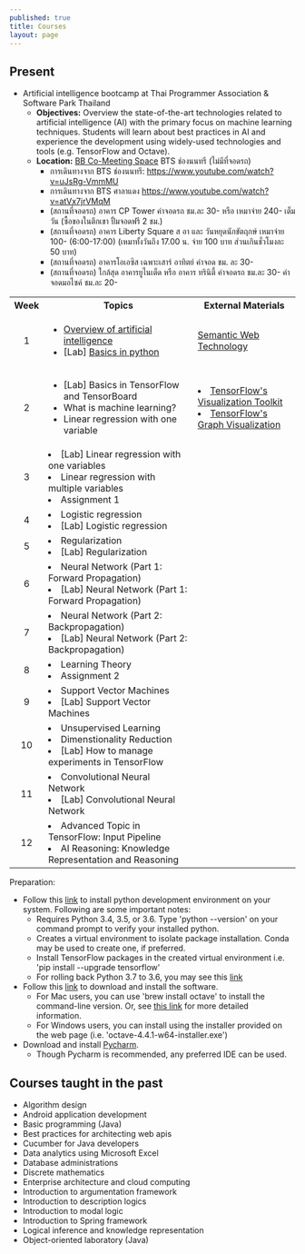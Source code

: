 ```yaml
---
published: true
title: Courses 
layout: page
---
```


Present
---------------------

*   Artificial intelligence bootcamp at Thai Programmer Association & Software Park Thailand
    *    **Objectives:** Overview the state-of-the-art technologies related to artificial intelligence (AI) with the 
    primary focus on machine learning techniques. Students will learn about best practices in AI and experience 
    the development using widely-used technologies and tools (e.g. TensorFlow and Octave).
    *    **Location:** [BB Co-Meeting Space](https://goo.gl/maps/fCSZ89ikkp92) BTS ช่องนนทรี (ไม่มีที่จอดรถ)
          * การเดินทางจาก BTS ช่องนนทรี: <https://www.youtube.com/watch?v=uJsRg-VmmMU>
          * การเดินทางจาก BTS ศาลาแดง <https://www.youtube.com/watch?v=atVx7jrVMqM>
          * (สถานที่จอดรถ) อาคาร CP Tower ค่าจอดรถ ชม.ละ 30- หรือ เหมาจ่าย 240- เต็มวัน (ซื้อของในตึกเขา ปั้มจอดฟรี 2 ชม.)
          * (สถานที่จอดรถ) อาคาร Liberty Square ส อา และ วันหยุดนักขัตฤกษ์ เหมาจ่าย 100- (6:00-17:00) 
                  (เหมาทั้งวันถึง 17.00 น. จ่าย 100 บาท ส่วนเกินชั่วโมงละ 50 บาท)
          * (สถานที่จอดรถ) อาคารโอเอซิส เฉพาะเสาร์ อาทิตย์ ค่าจอด ชม. ละ 30-
          * (สถานที่จอดรถ) ใกล้สุด อาคารยูไนเต็ด หรือ อาคาร ทรินิตี้ ค่าจอดรถ ชม.ละ 30- ค่าจอดมอไซค์ ชม.ละ 20-
          
<table align='center'>
  <tr>
    <th align='center'>Week</th>
    <th>Topics</th>
     <th>External Materials</th>
  </tr>
  <tr>
    <td align='center'>1</td>
    <td> <ul> <li> <a href='https://drive.google.com/drive/folders/1bi4SSM9kF0klnk-HwurDrRBPubhSvGmF?usp=sharing'>Overview of artificial intelligence</a> </li> <li> [Lab] <a href='https://drive.google.com/drive/folders/1AQvLBi6Kbu_Em4tjyl9g4hRSKQrEkg2N?usp=sharing'>Basics in python</a> </li> </ul> </td>
     <td> <a href='https://www.slideshare.net/RathachaiChawuthai1/semantic-web-technology-122723725'>Semantic Web Technology</a> </td>
  </tr>
  <tr>
    <td align='center'>2</td>
    <td> <ul> <li> [Lab] Basics in TensorFlow and TensorBoard </li> 
       <li> What is machine learning? </li>
       <li> Linear regression with one variable </li> </ul> </td>
     <td> <li> <a href='https://github.com/tensorflow/tensorboard'>TensorFlow's Visualization Toolkit</a> </li>
          <li> <a href='https://www.tensorflow.org/guide/graph_viz'>TensorFlow's Graph Visualization</a> </li> </td>
  </tr>
  <tr>
    <td align='center'>3</td>
    <td> 
       <li> [Lab] Linear regression with one variables </li>
       <li> Linear regression with multiple variables </li>
       <li> Assignment 1 </li></td>
    <td> </td>
  </tr>
  <tr>
    <td align='center'>4</td>
    <td> <li> Logistic regression </li> 
       <li> [Lab] Logistic regression </li> </td>
     <td> </td>
  </tr>
  <tr>
    <td align='center'>5</td>
    <td> <li> Regularization </li> 
       <li> [Lab] Regularization </li> </td>
     <td> </td>
  </tr>
   <tr>
    <td align='center'>6</td>
    <td> <li> Neural Network (Part 1: Forward Propagation) </li> 
       <li> [Lab] Neural Network (Part 1: Forward Propagation) </li> </td>
     <td> </td>
  </tr>
   <tr>
    <td align='center'>7</td>
    <td> <li> Neural Network (Part 2: Backpropagation) </li> 
       <li> [Lab] Neural Network (Part 2: Backpropagation) </li> </td>
     <td> </td>
  </tr>
   <tr>
    <td align='center'>8</td>
    <td> <li> Learning Theory </li> 
       <li> Assignment 2 </li> </td>
     <td> </td>
  </tr>
   <tr>
    <td align='center'>9</td>
    <td> <li> Support Vector Machines </li> 
       <li> [Lab] Support Vector Machines </li> </td>
     <td> </td>
  </tr>
   <tr>
    <td align='center'>10</td>
    <td> <li> Unsupervised Learning </li> 
       <li> Dimenstionality Reduction </li>
       <li> [Lab] How to manage experiments in TensorFlow </li></td>
     <td> </td>
  </tr>
   <tr>
    <td align='center'>11</td>
    <td> <li> Convolutional Neural Network </li> 
       <li> [Lab] Convolutional Neural Network </li> </td>
     <td> </td>
  </tr>
      <tr>
    <td align='center'>12</td>
    <td> <li> Advanced Topic in TensorFlow: Input Pipeline </li> 
       <li> AI Reasoning: Knowledge Representation and Reasoning </li> </td>
     <td> </td>
  </tr>
</table>          
     
Preparation:
*   Follow this [link](https://www.tensorflow.org/install/pip) to install python development environment on your system. 
Following are some important notes:
    *   Requires Python 3.4, 3.5, or 3.6. Type 'python --version' on your command prompt to verify your installed python.
    *   Creates a virtual environment to isolate package installation. Conda may be used to create one, if preferred. 
    *   Install TensorFlow packages in the created virtual environment i.e. 'pip install --upgrade tensorflow'
    *   For rolling back Python 3.7 to 3.6, you may see this [link](https://apple.stackexchange.com/questions/329187/homebrew-rollback-from-python-3-7-to-python-3-6-5-x)
*   Follow this [link](https://www.gnu.org/software/octave/download.html) to download and install the software. 
    *   For Mac users, you can use 'brew install octave' to install the command-line version. Or, see 
    [this link](https://wiki.octave.org/Octave_for_macOS) for more detailed information. 
    *   For Windows users, you can install using the installer provided on the web page (i.e. 'octave-4.4.1-w64-installer.exe')
*   Download and install [Pycharm](https://www.jetbrains.com/pycharm/).
    *   Though Pycharm is recommended, any preferred IDE can be used.

Courses taught in the past
---------------------

*   Algorithm design
*   Android application development
*   Basic programming (Java)
*   Best practices for architecting web apis
*   Cucumber for Java developers
*   Data analytics using Microsoft Excel
*   Database administrations
*   Discrete mathematics
*   Enterprise architecture and cloud computing
*   Introduction to argumentation framework
*   Introduction to description logics
*   Introduction to modal logic
*   Introduction to Spring framework
*   Logical inference and knowledge representation
*   Object-oriented laboratory (Java)
